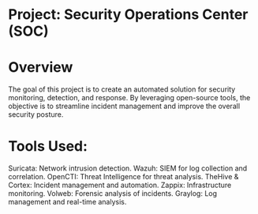 # Project: Security Operations Center (SOC)
# Overview
The goal of this project is to create an automated solution for security monitoring, detection, and response. By leveraging open-source tools, the objective is to streamline incident management and improve the overall security posture.
# Tools Used:
Suricata: Network intrusion detection.
Wazuh: SIEM for log collection and correlation.
OpenCTI: Threat Intelligence for threat analysis.
TheHive & Cortex: Incident management and automation.
Zappix: Infrastructure monitoring.
Volweb: Forensic analysis of incidents.
Graylog: Log management and real-time analysis.
